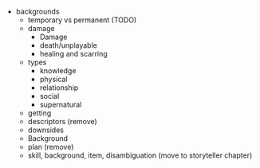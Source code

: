- backgrounds
	- temporary vs permanent (TODO)
	- damage
		- Damage
		- death/unplayable
		- healing and scarring
	- types
		- knowledge
		- physical
		- relationship
		- social
		- supernatural
	- getting
	- descriptors (remove)
	- downsides
	- Background
	- plan (remove)
	- skill, background, item, disambiguation (move to storyteller chapter)